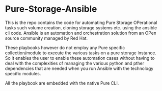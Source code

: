 # Pure-Storage-Ansible

This is the repo contains the code for automating Pure Storage OPerational tasks such volume creation, cloning storage systems etc. using the ansible cli code.
Ansible is an automation and orchestration solution from an OPen source community managed by Red Hat.

These playbooks however do not employ any Pure specific collection/module to execute the various tasks on a pure storage Instance.
So it enables the user to enable these automation cases without having to deal with the complexities of managing the various python and pther dependencies that 
are needed when you run Ansible with the technology specific modules.

All the playbook are embedded with the native Pure CLI.
